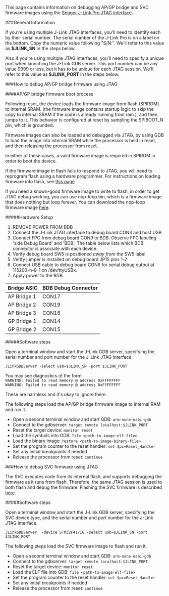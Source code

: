 This page contains information on debugging AP/GP bridge and SVC firmware images using the [Segger J-Link Pro JTAG interface](http://www.segger.com/jlink-pro.html). 

###General Information

If you're using multiple J-Link JTAG interfaces, you'll need to identify each by their serial number. The serial number of the J-Link Pro is on a label on the bottom.  Copy the numeric value following "S/N:".  We'll refer to this value as **$JLINK_SN** in the steps below.

Also if you're using multiple JTAG interfaces, you'll need to specify a unique port when launching the J-Link GDB server.  This port number can be any value 9999 or less, but it has to be unique for each JTAG session. We'll refer to this value as **$JLINK_PORT** in the steps below.


###How to debug AP/GP bridge firmware using JTAG

####AP/GP bridge firmware boot process

Following reset, the device loads the firmware image from flash (SPIROM) 
to internal SRAM. (the firmware image contains startup logic to skip the copy to internal SRAM if the code is already running from ram.), and then jumps to it. This behavior is configured at reset 
by sampling the SPIBOOT_N pin, which is grounded. 

Firmware images can also be loaded and debugged via JTAG, by using GDB to load the image into internal SRAM while the processor is held in reset, and then releasing the processor from reset.  

In either of these cases, a valid firmware image is required in SPIROM in order
to boot the device. 

If the firmware image in flash fails to respond to JTAG, you will need to reprogram flash using a hardware programmer. For instructions on loading firmware into flash, see [this page](Flashing-images)

If you need a known-good firmware image to write to flash, in order to get JTAG debug working,  you can use nop-loop.bin, which is a firmware image that does nothing but loop forever. You can download the nop-loop firmware image [here](nop-loop.bin).  

#####Hardware Setup

1. REMOVE POWER FROM BDB
2. Connect the J-Link JTAG interface to debug board CON3 and host USB
3. Connect FPC from debug board CON9 to BDB. Observe FPC labeling 'side Debug
Board' and 'BDB'. The table below lists which BDB connector is associate with each device.
4. Verify debug board SW5 is positioned *away from* the SW5 label  
5. Verify jumper is installed on debug board JP15 pins 1-2
6. Connect USB cable to debug board CON6 for serial debug output at 115200-n-8-1 on /dev/ttyUSBx.
7. Apply power to the BDB.

Bridge ASIC | BDB Debug Connector  
------------|-------------------  
AP Bridge 1 | CON17  
AP Bridge 2 | CON19  
AP Bridge 3 | CON16  
GP Bridge 1 | CON14  
GP Bridge 2 | CON15


#####Software steps

Open a terminal window and start the J-Link GDB server, specifying the serial number and port number for the J-Link JTAG interface. 

`JLinkGDBServer -select usb=$JLINK_SN -port $JLINK_PORT`
 
You may see diagnostics of the form:  
`WARNING: Failed to read memory @ address 0xFFFFFFFF `  
`WARNING: Failed to read memory @ address 0xFFFFFFFF`  

These are harmless and it's okay to ignore them.

The following steps load the AP/GP bridge firmware image to internal RAM and run it.

* Open a second terminal window and start GDB:  `arm-none-eabi-gdb`   
* Connect to the gdbserver:  `target remote localhost:$JLINK_PORT`  
* Reset the target device: `monitor reset`  
* Load the symbols into GDB: `file <path-to-image-elf-file>`  
* Load the binary image: `restore <path-to-image-binary-file>`  
* Set the program counter to the reset handler: `set $pc=Reset_Handler`
* Set any initial breakpoints if needed  
* Release the processor from reset: `continue`  

###How to debug SVC firmware using JTAG

The SVC executes code from its internal flash, and supports debugging the firmware as it runs from flash. Therefore, the same JTAG session is used to both flash and debug the firmware. Flashing the SVC firmware is described [here](Flashing-Images#load-firmware-image-to-svc-internal-flash-on-bdb).

#####Software steps

Open a terminal window and start the J-Link GDB server, specifying the SVC device type, and the serial number and port number for the J-Link JTAG interface. 

`JLinkGDBServer  -device STM32F417IG -select usb=$JLINK_SN -port $JLINK_PORT`
 
The following steps load the SVC firmware image to flash and run it.

* Open a second terminal window and start GDB:  `arm-none-eabi-gdb`   
* Connect to the gdbserver:  `target remote localhost:$JLINK_PORT`  
* Reset the target device: `monitor reset`  
* Load the ELF file into GDB: `file <path-to-image-elf-file>`  
* Set the program counter to the reset handler: `set $pc=Reset_Handler`
* Set any initial breakpoints if needed  
* Release the processor from reset: `continue`  
